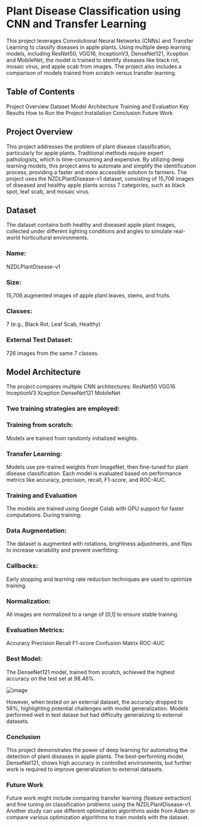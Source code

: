 # Plant Disease Classification using CNN and Transfer Learning
This project leverages Convolutional Neural Networks (CNNs) and Transfer Learning to classify diseases in apple plants. Using multiple deep learning models, including ResNet50, VGG16, InceptionV3, DenseNet121, Xception and MobileNet, the model is trained to identify diseases like black rot, mosaic virus, and apple scab from images. The project also includes a comparison of models trained from scratch versus transfer learning.

## Table of Contents
Project Overview
Dataset
Model Architecture
Training and Evaluation
Key Results
How to Run the Project
Installation
Conclusion
Future Work

## Project Overview
This project addresses the problem of plant disease classification, particularly for apple plants. Traditional methods require expert pathologists, which is time-consuming and expensive. By utilizing deep learning models, this project aims to automate and simplify the identification process, providing a faster and more accessible solution to farmers.
The project uses the NZDLPlantDisease-v1 dataset, consisting of 15,706 images of diseased and healthy apple plants across 7 categories, such as black spot, leaf scab, and mosaic virus.

## Dataset
The dataset contains both healthy and diseased apple plant images, collected under different lighting conditions and angles to simulate real-world horticultural environments.
### Name: 
NZDLPlantDisease-v1
### Size: 
15,706 augmented images of apple plant leaves, stems, and fruits.
### Classes: 
7 (e.g., Black Rot, Leaf Scab, Healthy)
### External Test Dataset: 
726 images from the same 7 classes.

## Model Architecture
The project compares multiple CNN architectures:
ResNet50
VGG16
InceptionV3
Xception
DenseNet121
MobileNet

### Two training strategies are employed:
### Training from scratch:
Models are trained from randomly initialized weights.
### Transfer Learning: 
Models use pre-trained weights from ImageNet, then fine-tuned for plant disease classification.
Each model is evaluated based on performance metrics like accuracy, precision, recall, F1-score, and ROC-AUC.

### Training and Evaluation
The models are trained using Google Colab with GPU support for faster computations. During training:

### Data Augmentation: 
The dataset is augmented with rotations, brightness adjustments, and flips to increase variability and prevent overfitting.
### Callbacks: 
Early stopping and learning rate reduction techniques are used to optimize training.
### Normalization: 
All images are normalized to a range of [0,1] to ensure stable training.

### Evaluation Metrics:
Accuracy
Precision
Recall
F1-score
Confusion Matrix
ROC-AUC

### Best Model:
The DenseNet121 model, trained from scratch, achieved the highest accuracy on the test set at 98.46%. 

![image](https://github.com/user-attachments/assets/71797343-aa4d-480b-9c8c-a149bd5931d3)




However, when tested on an external dataset, the accuracy dropped to 56%, highlighting potential challenges with model generalization.
Models performed well in test datase but had difficulty generalizing to external datasets.

### Conclusion
This project demonstrates the power of deep learning for automating the detection of plant diseases in apple plants. The best-performing model, DenseNet121, shows high accuracy in controlled environments, but further work is required to improve generalization to external datasets.

### Future Work
Future work might include comparing transfer learning (feature extraction) and fine tuning on classification problems using the NZDLPlantDisease-v1. Another study can use different optimization algorithms aside from Adam or compare various optimization algorithms to train models with the dataset. 

